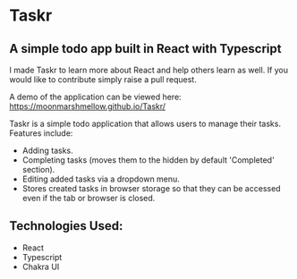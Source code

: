 # Taskr

## A simple todo app built in React with Typescript

I made Taskr to learn more about React and help others learn as well. If you would like to contribute simply raise a pull request. 

A demo of the application can be viewed here: https://moonmarshmellow.github.io/Taskr/

Taskr is a simple todo application that allows users to manage their tasks. Features include:

- Adding tasks.
- Completing tasks (moves them to the hidden by default 'Completed' section).
- Editing added tasks via a dropdown menu.
- Stores created tasks in browser storage so that they can be accessed even if the tab or browser is closed.

## Technologies Used:

- React
- Typescript
- Chakra UI
